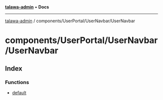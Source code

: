 [**talawa-admin**](../../../../README.md) • **Docs**

***

[talawa-admin](../../../../modules.md) / components/UserPortal/UserNavbar/UserNavbar

# components/UserPortal/UserNavbar/UserNavbar

## Index

### Functions

- [default](functions/default.md)
